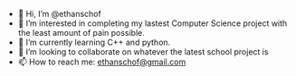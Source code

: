 - 👋 Hi, I’m @ethanschof
- 👀 I’m interested in completing my lastest Computer Science project with the least amount of pain possible.
- 🌱 I’m currently learning C++ and python.
- 💞️ I’m looking to collaborate on whatever the latest school project is
- 📫 How to reach me: ethanschof@gmail.com

<!---
ethanschof/ethanschof is a ✨ special ✨ repository because its `README.md` (this file) appears on your GitHub profile.
You can click the Preview link to take a look at your changes.
--->
